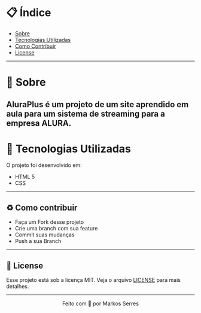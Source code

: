 # :clipboard: Índice

- [Sobre](#sobre)
- [Tecnologias Utilizadas](#tecnologias)
- [Como Contribuir](#contribuir)
- [License](#license)

---

<a id="sobre"></a>

# :scroll: Sobre

 AluraPlus é um projeto de um site aprendido em aula para um sistema de streaming para a empresa ALURA.
 ---

 <a id="tecnologias"></a>

 # :rocket: Tecnologias Utilizadas

 O projeto foi desenvolvido em:

 - HTML 5
 - CSS

 ---

 <a id="contribuir"></a>

## :recycle: Como contribuir

- Faça um Fork desse projeto
- Crie uma branch com sua feature
- Commit suas mudanças
- Push a sua Branch

---

<a id="license"><a>

## :memo: License

Esse projeto está sob a licença MIT. Veja o arquivo [LICENSE](LICENSE) para mais detalhes.

---

<p align="center">
    Feito com 💜 por Markos Serres
</p>
